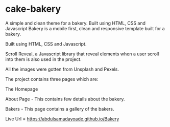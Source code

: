 # cake-bakery
A simple and clean theme for a bakery. Built using HTML, CSS and Javascript
Bakery is a mobile first, clean and responsive template built for a bakery.

Built using HTML, CSS and Javascript.

Scroll Reveal, a Javascript library that reveal elements when a user scroll into them is also used in the project.

All the images were gotten from Unsplash and Pexels.

The project contains three pages which are:

The Homepage

About Page - This contains few details about the bakery.

Bakers - This page contains a gallery of the bakers.

Live Url = https://abdulsamadayoade.github.io/Bakery

